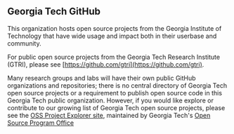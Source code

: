 ## Georgia Tech GitHub

This organization hosts open source projects from the Georgia Institute of Technology that have wide usage and impact both in their userbase and community.

For public open source projects from the Georgia Tech Research Institute (GTRI), please see [https://github.com/gtri](https://github.com/gtri).

Many research groups and labs will have their own public GitHub organizations and repositories; there is no central directory of Georgia Tech open source projects or a requirement to publish open source code in this Georgia Tech public organization. However, if you would like explore or contribute to our growing list of Georgia Tech open source projects, please see the [OSS Project Explorer site](https://gt-ospo.github.io/oss-project-explorer/), maintained by Georgia Tech's [Open Source Program Office](https://ospo.cc.gatech.edu/)
